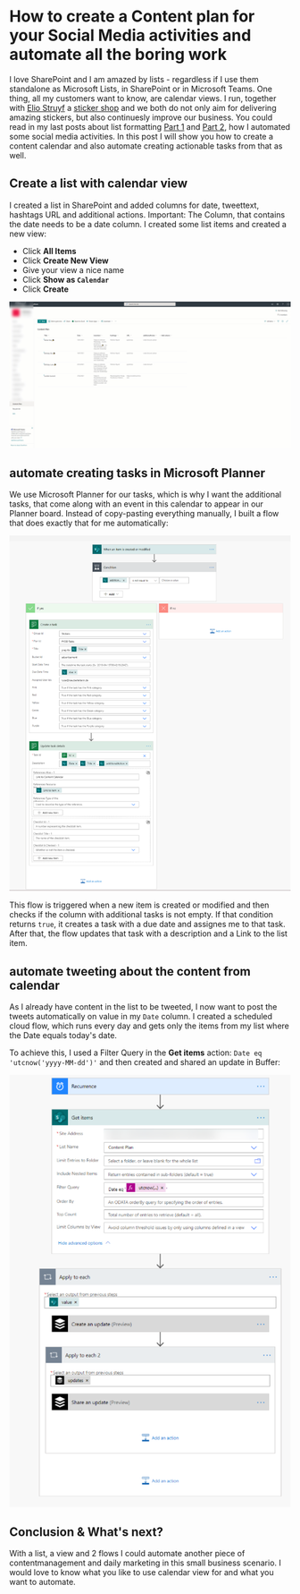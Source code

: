 # How to create a Content plan for your Social Media activities and automate all the boring work

I love SharePoint and I am amazed by lists - regardless if I use them standalone as Microsoft Lists, in SharePoint or in Microsoft Teams. One thing, all my customers want to know, are calendar views. I run, together with [Elio Struyf](https://eliostruyf.be) a [sticker shop](https://pyod.shop) and we both do not only aim for delivering amazing stickers, but also continuesly improve our business. You could read in my last posts about list formatting [Part 1](https://m365princess.com/sharepoint-list-formatting-made-easy/) and [Part 2](https://m365princess.com/how-we-use-sharepoint-list-formatting-and-power-automate-at-pyod-to-ease-our-marketing/), how I automated some social media activities. In this post I will show you how to create a content calendar and also automate creating actionable tasks from that as well. 

## Create a list with calendar view

I created a list in SharePoint and added columns for date, tweettext, hashtags URL and additional actions. Important: The Column, that contains the date needs to be a date column. I created some list items and created a new view: 

* Click **All Items**
* Click **Create New View**
* Give your view a nice name
* Click **Show as `Calendar`**
* Click **Create**

![Create a list with calendar view](https://github.com/LuiseFreese/blog/blob/main/media/listformattingcalendarview.gif)

## automate creating tasks in Microsoft Planner

We use Microsoft Planner for our tasks, which is why I want the additional tasks, that come along with an event in this calendar to appear in our Planner board. Instead of copy-pasting everything manually, I built a flow that does exactly that for me automatically: 

![flow that creates tasks in plannner fromk list item](https://github.com/LuiseFreese/blog/blob/main/media/flowlisttoplanner.png)

This flow is triggered when a new item is created or modified and then checks if the column with additional tasks is not empty. If that condition returns `true`, it creates a task with a due date and assignes me to that task. After that, the flow updates that task with a description and a Link to the list item. 

## automate tweeting about the content from calendar

As I already have content in the list to be tweeted, I now want to post the tweets automatically on value in my `Date` column. I created a scheduled cloud flow, which runs every day and gets only the items from my list where the Date equals today's date. 

To achieve this, I used a Filter Query in the **Get items** action: `Date eq 'utcnow('yyyy-MM-dd')'` and then created and shared an update in Buffer: 

![flow that tweets a list item from if Date is today](https://github.com/LuiseFreese/blog/blob/main/media/flowlisttotwitterbybuffer.png)

## Conclusion & What's next?

With a list, a view and 2 flows I could automate another piece of contentmanagement and daily marketing in this small business scenario. I would love to know what you like to use calendar view for and what you want to automate.





